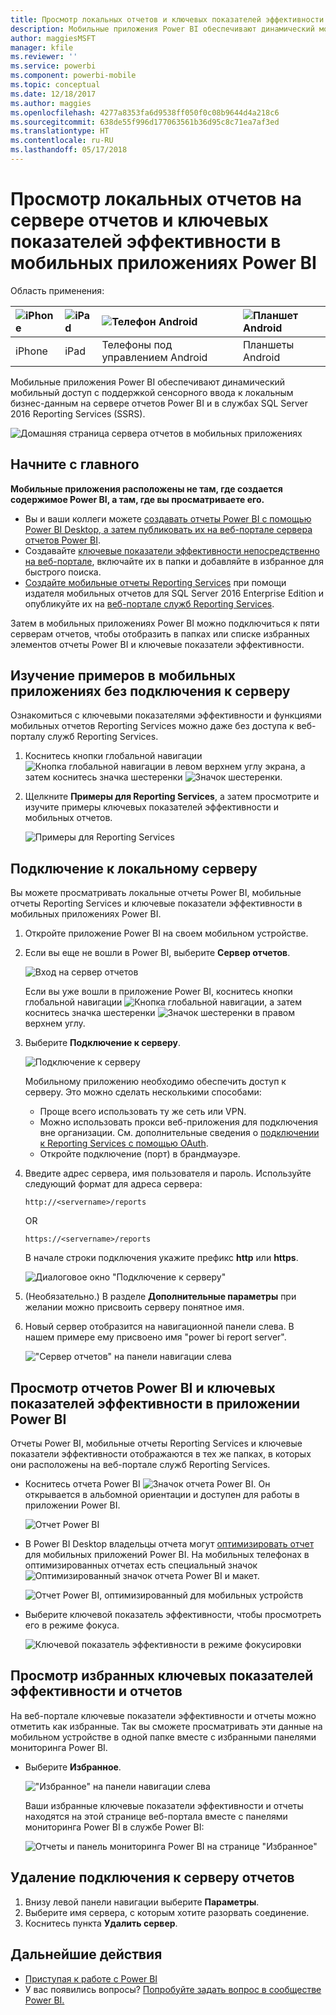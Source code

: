 ```yaml
---
title: Просмотр локальных отчетов и ключевых показателей эффективности в мобильных приложениях Power BI
description: Мобильные приложения Power BI обеспечивают динамический мобильный доступ с поддержкой сенсорного ввода к локальным бизнес-данным в службах SQL Server Reporting Services и на сервере отчетов Power BI.
author: maggiesMSFT
manager: kfile
ms.reviewer: ''
ms.service: powerbi
ms.component: powerbi-mobile
ms.topic: conceptual
ms.date: 12/18/2017
ms.author: maggies
ms.openlocfilehash: 4277a8353fa6d9538ff050f0c08b9644d4a218c6
ms.sourcegitcommit: 638de55f996d177063561b36d95c8c71ea7af3ed
ms.translationtype: HT
ms.contentlocale: ru-RU
ms.lasthandoff: 05/17/2018
---
```

# <a name="view-on-premises-report-server-reports-and-kpis-in-the-power-bi-mobile-apps"></a>Просмотр локальных отчетов на сервере отчетов и ключевых показателей эффективности в мобильных приложениях Power BI
Область применения:

| ![iPhone](media/mobile-app-ssrs-kpis-mobile-on-premises-reports/iphone-logo-50-px.png) | ![iPad](media/mobile-app-ssrs-kpis-mobile-on-premises-reports/ipad-logo-50-px.png) | ![Телефон Android](media/mobile-app-ssrs-kpis-mobile-on-premises-reports/android-phone-logo-50-px.png) | ![Планшет Android](media/mobile-app-ssrs-kpis-mobile-on-premises-reports/android-tablet-logo-50-px.png) |
|:--- |:--- |:--- |:--- |
| iPhone |iPad |Телефоны под управлением Android |Планшеты Android |

Мобильные приложения Power BI обеспечивают динамический мобильный доступ с поддержкой сенсорного ввода к локальным бизнес-данным на сервере отчетов Power BI и в службах SQL Server 2016 Reporting Services (SSRS). 

 ![Домашняя страница сервера отчетов в мобильных приложениях](media/mobile-app-ssrs-kpis-mobile-on-premises-reports/power-bi-ipad-pbi-report-server-home.png)

## <a name="first-things-first"></a>Начните с главного
**Мобильные приложения расположены не там, где создается содержимое Power BI, а там, где вы просматриваете его.**

* Вы и ваши коллеги можете [создавать отчеты Power BI с помощью Power BI Desktop, а затем публиковать их на веб-портале сервера отчетов Power BI](report-server/quickstart-create-powerbi-report.md). 
* Создавайте [ключевые показатели эффективности непосредственно на веб-портале](https://docs.microsoft.com/sql/reporting-services/working-with-kpis-in-reporting-services), включайте их в папки и добавляйте в избранное для быстрого поиска. 
* [Создайте мобильные отчеты Reporting Services](https://docs.microsoft.com/sql/reporting-services/mobile-reports/create-mobile-reports-with-sql-server-mobile-report-publisher) при помощи издателя мобильных отчетов для SQL Server 2016 Enterprise Edition и опубликуйте их на [веб-портале служб Reporting Services](https://docs.microsoft.com/sql/reporting-services/web-portal-ssrs-native-mode).  

Затем в мобильных приложениях Power BI можно подключиться к пяти серверам отчетов, чтобы отобразить в папках или списке избранных элементов отчеты Power BI и ключевые показатели эффективности. 

## <a name="explore-samples-in-the-mobile-apps-without-a-server-connection"></a>Изучение примеров в мобильных приложениях без подключения к серверу
Ознакомиться с ключевыми показателями эффективности и функциями мобильных отчетов Reporting Services можно даже без доступа к веб-порталу служб Reporting Services. 

1. Коснитесь кнопки глобальной навигации ![Кнопка глобальной навигации](media/mobile-app-ssrs-kpis-mobile-on-premises-reports/power-bi-iphone-global-nav-button.png) в левом верхнем углу экрана, а затем коснитесь значка шестеренки ![Значок шестеренки](media/mobile-app-ssrs-kpis-mobile-on-premises-reports/power-bi-ios-settings-icon.png).
2. Щелкните **Примеры для Reporting Services**, а затем просмотрите и изучите примеры ключевых показателей эффективности и мобильных отчетов.
   
   ![Примеры для Reporting Services](media/mobile-app-ssrs-kpis-mobile-on-premises-reports/power-bi-iphone-ssrs-samples.png)

## <a name="connect-to-an-on-premises-server"></a>Подключение к локальному серверу
Вы можете просматривать локальные отчеты Power BI, мобильные отчеты Reporting Services и ключевые показатели эффективности в мобильных приложениях Power BI. 

1. Откройте приложение Power BI на своем мобильном устройстве.
2. Если вы еще не вошли в Power BI, выберите **Сервер отчетов**.
   
   ![Вход на сервер отчетов](media/mobile-app-ssrs-kpis-mobile-on-premises-reports/power-bi-connect-to-rs-login.png)
   
   Если вы уже вошли в приложение Power BI, коснитесь кнопки глобальной навигации ![Кнопка глобальной навигации](media/mobile-app-ssrs-kpis-mobile-on-premises-reports/power-bi-iphone-global-nav-button.png), а затем коснитесь значка шестеренки ![Значок шестеренки](media/mobile-app-ssrs-kpis-mobile-on-premises-reports/power-bi-ios-settings-icon.png) в правом верхнем углу.
3. Выберите **Подключение к серверу**.
   
    ![Подключение к серверу](media/mobile-app-ssrs-kpis-mobile-on-premises-reports/power-bi-android-server-sign-in.png)

     Мобильному приложению необходимо обеспечить доступ к серверу. Это можно сделать несколькими способами:

    - Проще всего использовать ту же сеть или VPN.
    - Можно использовать прокси веб-приложения для подключения вне организации. См. дополнительные сведения о [подключении к Reporting Services с помощью OAuth](mobile-oauth-ssrs.md). 
    - Откройте подключение (порт) в брандмауэре.

1. Введите адрес сервера, имя пользователя и пароль. Используйте следующий формат для адреса сервера:
   
     `http://<servername>/reports`
   
     OR
   
     `https://<servername>/reports`
   
   В начале строки подключения укажите префикс **http** или **https**.
   
    ![Диалоговое окно "Подключение к серверу"](media/mobile-app-ssrs-kpis-mobile-on-premises-reports/power-bi-ios-connect-to-server-dialog.png)
5. (Необязательно.) В разделе **Дополнительные параметры** при желании можно присвоить серверу понятное имя.
6. Новый сервер отобразится на навигационной панели слева. В нашем примере ему присвоено имя "power bi report server".
   
   !["Сервер отчетов" на панели навигации слева](media/mobile-app-ssrs-kpis-mobile-on-premises-reports/power-bi-iphone-left-nav-report-server.png)

## <a name="view-power-bi-reports-and-kpis-in-the-power-bi-app"></a>Просмотр отчетов Power BI и ключевых показателей эффективности в приложении Power BI
Отчеты Power BI, мобильные отчеты Reporting Services и ключевые показатели эффективности отображаются в тех же папках, в которых они расположены на веб-портале служб Reporting Services. 

* Коснитесь отчета Power BI ![Значок отчета Power BI](media/mobile-app-ssrs-kpis-mobile-on-premises-reports/power-bi-rs-mobile-report-icon.png). Он открывается в альбомной ориентации и доступен для работы в приложении Power BI.
  
    ![Отчет Power BI](media/mobile-app-ssrs-kpis-mobile-on-premises-reports/power-bi-iphone-report-server-report.png)
* В Power BI Desktop владельцы отчета могут [оптимизировать отчет](desktop-create-phone-report.md) для мобильных приложений Power BI. На мобильных телефонах в оптимизированных отчетах есть специальный значок ![Оптимизированный значок отчета Power BI](media/mobile-app-ssrs-kpis-mobile-on-premises-reports/power-bi-rs-mobile-optimized-icon.png) и макет.
  
    ![Отчет Power BI, оптимизированный для мобильных устройств](media/mobile-app-ssrs-kpis-mobile-on-premises-reports/power-bi-rs-mobile-optimized-report.png)
* Выберите ключевой показатель эффективности, чтобы просмотреть его в режиме фокуса.
  
    ![Ключевой показатель эффективности в режиме фокусировки](media/mobile-app-ssrs-kpis-mobile-on-premises-reports/pbi_ipad_ssmrp_tile.png)

## <a name="view-your-favorite-kpis-and-reports"></a>Просмотр избранных ключевых показателей эффективности и отчетов
На веб-портале ключевые показатели эффективности и отчеты можно отметить как избранные. Так вы сможете просматривать эти данные на мобильном устройстве в одной папке вместе с избранными панелями мониторинга Power BI.

* Выберите **Избранное**.
  
   !["Избранное" на панели навигации слева](media/mobile-app-ssrs-kpis-mobile-on-premises-reports/power-bi-ipad-faves-pbi-report-server-update.png)
  
   Ваши избранные ключевые показатели эффективности и отчеты находятся на этой странице веб-портала вместе с панелями мониторинга Power BI в службе Power BI:
  
   ![Отчеты и панель мониторинга Power BI на странице "Избранное"](media/mobile-app-ssrs-kpis-mobile-on-premises-reports/power-bi-ipad-favorites.png)

## <a name="remove-a-connection-to-a-report-server"></a>Удаление подключения к серверу отчетов
1. Внизу левой панели навигации выберите **Параметры**.
2. Выберите имя сервера, с которым хотите разорвать соединение.
3. Коснитесь пункта **Удалить сервер**.

## <a name="next-steps"></a>Дальнейшие действия
* [Приступая к работе с Power BI](service-get-started.md)  
* У вас появились вопросы? [Попробуйте задать вопрос в сообществе Power BI.](http://community.powerbi.com/)

